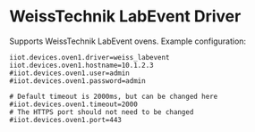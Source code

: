 # WeissTechnik LabEvent Driver
Supports WeissTechnik LabEvent ovens. Example configuration:
```properties
iiot.devices.oven1.driver=weiss_labevent
iiot.devices.oven1.hostname=10.1.2.3
#iiot.devices.oven1.user=admin
#iiot.devices.oven1.password=admin

# Default timeout is 2000ms, but can be changed here
#iiot.devices.oven1.timeout=2000
# The HTTPS port should not need to be changed
#iiot.devices.oven1.port=443
```